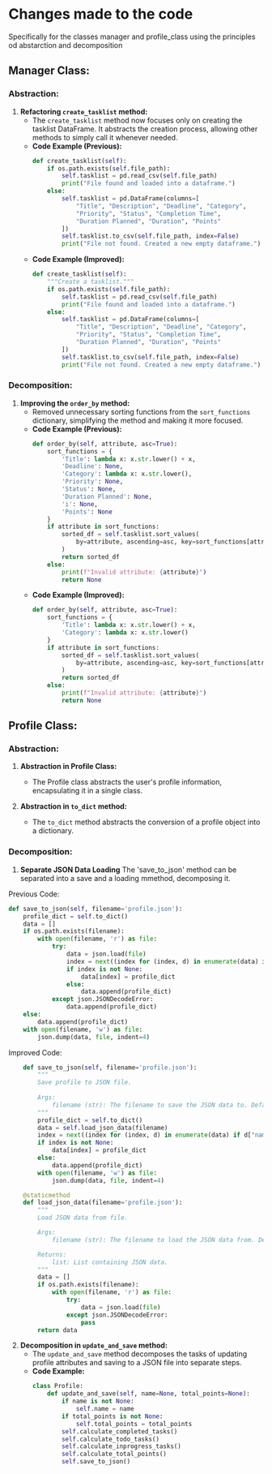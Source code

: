 # Changes made to the code
Specifically for the classes manager and profile_class using the principles od abstarction and decomposition

## Manager Class:

### Abstraction:

1. **Refactoring `create_tasklist` method:**
   - The `create_tasklist` method now focuses only on creating the tasklist DataFrame. It abstracts the creation process, allowing other methods to simply call it whenever needed.
   - **Code Example (Previous):**
     ```python
     def create_tasklist(self):
         if os.path.exists(self.file_path):
             self.tasklist = pd.read_csv(self.file_path)
             print("File found and loaded into a dataframe.")
         else:
             self.tasklist = pd.DataFrame(columns=[
                 "Title", "Description", "Deadline", "Category",
                 "Priority", "Status", "Completion Time",
                 "Duration Planned", "Duration", "Points"
             ])
             self.tasklist.to_csv(self.file_path, index=False)
             print("File not found. Created a new empty dataframe.")
     ```
   - **Code Example (Improved):**
     ```python
     def create_tasklist(self):
         """Create a tasklist."""
         if os.path.exists(self.file_path):
             self.tasklist = pd.read_csv(self.file_path)
             print("File found and loaded into a dataframe.")
         else:
             self.tasklist = pd.DataFrame(columns=[
                 "Title", "Description", "Deadline", "Category",
                 "Priority", "Status", "Completion Time",
                 "Duration Planned", "Duration", "Points"
             ])
             self.tasklist.to_csv(self.file_path, index=False)
             print("File not found. Created a new empty dataframe.")
     ```

### Decomposition:

1. **Improving the `order_by` method:**
   - Removed unnecessary sorting functions from the `sort_functions` dictionary, simplifying the method and making it more focused.
   - **Code Example (Previous):**
     ```python
     def order_by(self, attribute, asc=True):
         sort_functions = {
             'Title': lambda x: x.str.lower() + x,
             'Deadline': None,
             'Category': lambda x: x.str.lower(),
             'Priority': None,
             'Status': None,
             'Duration Planned': None,
             'i': None,
             'Points': None
         }
         if attribute in sort_functions:
             sorted_df = self.tasklist.sort_values(
                 by=attribute, ascending=asc, key=sort_functions[attribute]
             )
             return sorted_df
         else:
             print(f"Invalid attribute: {attribute}")
             return None
     ```
   - **Code Example (Improved):**
     ```python
     def order_by(self, attribute, asc=True):
         sort_functions = {
             'Title': lambda x: x.str.lower() + x,
             'Category': lambda x: x.str.lower()
         }
         if attribute in sort_functions:
             sorted_df = self.tasklist.sort_values(
                 by=attribute, ascending=asc, key=sort_functions[attribute]
             )
             return sorted_df
         else:
             print(f"Invalid attribute: {attribute}")
             return None
     ```


## Profile Class:

### Abstraction:

1. **Abstraction in Profile Class:**
   - The Profile class abstracts the user's profile information, encapsulating it in a single class.

2. **Abstraction in `to_dict` method:**
   - The `to_dict` method abstracts the conversion of a profile object into a dictionary.


### Decomposition:

1. **Separate JSON Data Loading**
     The 'save_to_json' method can be separated into a save and a loading mmethod, decomposing it.

Previous Code:
```python
def save_to_json(self, filename='profile.json'):
    profile_dict = self.to_dict()
    data = []
    if os.path.exists(filename):
        with open(filename, 'r') as file:
            try:
                data = json.load(file)
                index = next((index for (index, d) in enumerate(data) if d["name"] == self.name), None)
                if index is not None:
                    data[index] = profile_dict
                else:
                    data.append(profile_dict)
            except json.JSONDecodeError:
                data.append(profile_dict)
    else:
        data.append(profile_dict)
    with open(filename, 'w') as file:
        json.dump(data, file, indent=4)
```
Improved Code:
```python
    def save_to_json(self, filename='profile.json'):
        """
        Save profile to JSON file.
        
        Args:
            filename (str): The filename to save the JSON data to. Defaults to 'profile.json'.
        """
        profile_dict = self.to_dict()
        data = self.load_json_data(filename)
        index = next((index for (index, d) in enumerate(data) if d["name"] == self.name), None)
        if index is not None:
            data[index] = profile_dict
        else:
            data.append(profile_dict)
        with open(filename, 'w') as file:
            json.dump(data, file, indent=4)

    @staticmethod
    def load_json_data(filename='profile.json'):
        """
        Load JSON data from file.

        Args:
            filename (str): The filename to load the JSON data from. Defaults to 'profile.json'.

        Returns:
            list: List containing JSON data.
        """
        data = []
        if os.path.exists(filename):
            with open(filename, 'r') as file:
                try:
                    data = json.load(file)
                except json.JSONDecodeError:
                    pass
        return data

```

2. **Decomposition in `update_and_save` method:**
   - The `update_and_save` method decomposes the tasks of updating profile attributes and saving to a JSON file into separate steps.
   - **Code Example:**
     ```python
     class Profile:
         def update_and_save(self, name=None, total_points=None):
             if name is not None:
                 self.name = name
             if total_points is not None:
                 self.total_points = total_points
             self.calculate_completed_tasks()
             self.calculate_todo_tasks()
             self.calculate_inprogress_tasks()
             self.calculate_total_points()
             self.save_to_json()
     ```

